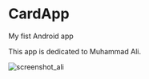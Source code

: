 # CardApp
My fist Android app

This app is dedicated to Muhammad Ali.

![screenshot_ali](https://user-images.githubusercontent.com/34125719/39267893-846771b0-48ce-11e8-86d2-db3ad5f865e2.png)
